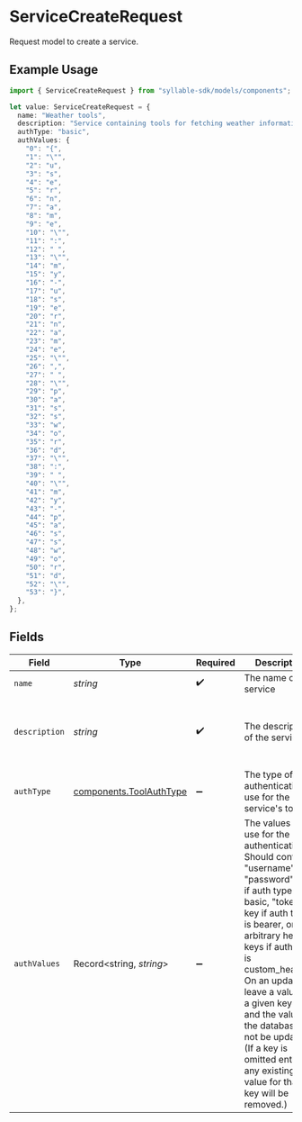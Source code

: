 # ServiceCreateRequest

Request model to create a service.

## Example Usage

```typescript
import { ServiceCreateRequest } from "syllable-sdk/models/components";

let value: ServiceCreateRequest = {
  name: "Weather tools",
  description: "Service containing tools for fetching weather information",
  authType: "basic",
  authValues: {
    "0": "{",
    "1": "\"",
    "2": "u",
    "3": "s",
    "4": "e",
    "5": "r",
    "6": "n",
    "7": "a",
    "8": "m",
    "9": "e",
    "10": "\"",
    "11": ":",
    "12": " ",
    "13": "\"",
    "14": "m",
    "15": "y",
    "16": "-",
    "17": "u",
    "18": "s",
    "19": "e",
    "20": "r",
    "21": "n",
    "22": "a",
    "23": "m",
    "24": "e",
    "25": "\"",
    "26": ",",
    "27": " ",
    "28": "\"",
    "29": "p",
    "30": "a",
    "31": "s",
    "32": "s",
    "33": "w",
    "34": "o",
    "35": "r",
    "36": "d",
    "37": "\"",
    "38": ":",
    "39": " ",
    "40": "\"",
    "41": "m",
    "42": "y",
    "43": "-",
    "44": "p",
    "45": "a",
    "46": "s",
    "47": "s",
    "48": "w",
    "49": "o",
    "50": "r",
    "51": "d",
    "52": "\"",
    "53": "}",
  },
};
```

## Fields

| Field                                                                                                                                                                                                                                                                                                                                                                                            | Type                                                                                                                                                                                                                                                                                                                                                                                             | Required                                                                                                                                                                                                                                                                                                                                                                                         | Description                                                                                                                                                                                                                                                                                                                                                                                      | Example                                                                                                                                                                                                                                                                                                                                                                                          |
| ------------------------------------------------------------------------------------------------------------------------------------------------------------------------------------------------------------------------------------------------------------------------------------------------------------------------------------------------------------------------------------------------ | ------------------------------------------------------------------------------------------------------------------------------------------------------------------------------------------------------------------------------------------------------------------------------------------------------------------------------------------------------------------------------------------------ | ------------------------------------------------------------------------------------------------------------------------------------------------------------------------------------------------------------------------------------------------------------------------------------------------------------------------------------------------------------------------------------------------ | ------------------------------------------------------------------------------------------------------------------------------------------------------------------------------------------------------------------------------------------------------------------------------------------------------------------------------------------------------------------------------------------------ | ------------------------------------------------------------------------------------------------------------------------------------------------------------------------------------------------------------------------------------------------------------------------------------------------------------------------------------------------------------------------------------------------ |
| `name`                                                                                                                                                                                                                                                                                                                                                                                           | *string*                                                                                                                                                                                                                                                                                                                                                                                         | :heavy_check_mark:                                                                                                                                                                                                                                                                                                                                                                               | The name of the service                                                                                                                                                                                                                                                                                                                                                                          | Weather tools                                                                                                                                                                                                                                                                                                                                                                                    |
| `description`                                                                                                                                                                                                                                                                                                                                                                                    | *string*                                                                                                                                                                                                                                                                                                                                                                                         | :heavy_check_mark:                                                                                                                                                                                                                                                                                                                                                                               | The description of the service                                                                                                                                                                                                                                                                                                                                                                   | Service containing tools for fetching weather information                                                                                                                                                                                                                                                                                                                                        |
| `authType`                                                                                                                                                                                                                                                                                                                                                                                       | [components.ToolAuthType](../../models/components/toolauthtype.md)                                                                                                                                                                                                                                                                                                                               | :heavy_minus_sign:                                                                                                                                                                                                                                                                                                                                                                               | The type of authentication to use for the service's tools                                                                                                                                                                                                                                                                                                                                        | basic                                                                                                                                                                                                                                                                                                                                                                                            |
| `authValues`                                                                                                                                                                                                                                                                                                                                                                                     | Record<string, *string*>                                                                                                                                                                                                                                                                                                                                                                         | :heavy_minus_sign:                                                                                                                                                                                                                                                                                                                                                                               | The values to use for the authentication. Should contain "username" and "password" keys if auth type is basic, "token" key if auth type is bearer, or arbitrary header keys if auth type is custom_headers. On an update, leave a value for a given key null and the value in the database will not be updated. (If a key is omitted entirely, any existing value for that key will be removed.) | {"username": "my-username", "password": "my-password"}                                                                                                                                                                                                                                                                                                                                           |